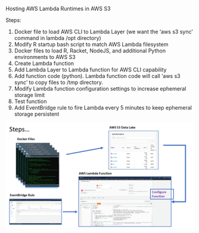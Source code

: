 Hosting AWS Lambda Runtimes in AWS S3

Steps:
1. Docker file to load AWS CLI to Lambda Layer (we want the ‘aws s3 sync’ command in lambda /opt directory)
2. Modify R startup bash script to match AWS Lambda filesystem
3. Docker files to load  R, Racket, NodeJS, and additional Python environments to AWS S3
4. Create Lambda function
5. Add Lambda Layer to Lambda function for AWS CLI capability
6. Add function code (python). Lambda function code will call ‘aws s3 sync’ to copy files to /tmp directory.
7. Modify Lambda function configuration settings to increase ephemeral storage limit 
8. Test function
9. Add EventBridge rule to fire Lambda every 5 minutes to keep ephemeral storage persistent


![Lambda Runtimes Hosted in S3](https://github.com/Jerome3590/AWS-Bytes-and-Small-Projects/blob/main/lambda/AWS%20Lambda%2010%20GB%20Ephemereal%20Storage.png)
